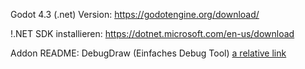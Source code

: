 Godot 4.3 (.net) Version:   https://godotengine.org/download/

!.NET SDK installieren:     https://dotnet.microsoft.com/en-us/download


Addon README:
DebugDraw (Einfaches Debug Tool)
[a relative link](addons/debug_draw_3d/README.md)

